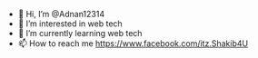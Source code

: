 - 👋 Hi, I’m @Adnan12314
- 👀 I’m interested in web tech
- 🌱 I’m currently learning web tech
- 📫 How to reach me https://www.facebook.com/itz.Shakib4U

<!---
Adnan12314/Adnan12314 is a ✨ special ✨ repository because its `README.md` (this file) appears on your GitHub profile.
You can click the Preview link to take a look at your changes.
--->
